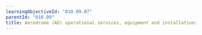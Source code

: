```yaml
---
learningObjectiveId: "010.09.07"
parentId: "010.09"
title: Aerodrome (AD) operational services, equipment and installations
---
```

